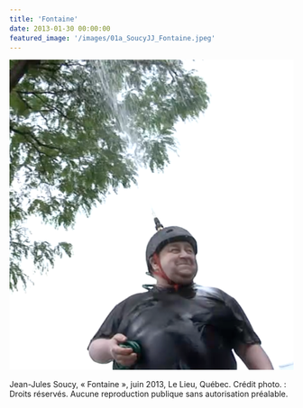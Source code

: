```yaml
---
title: 'Fontaine'
date: 2013-01-30 00:00:00
featured_image: '/images/01a_SoucyJJ_Fontaine.jpeg'
---
```


![](/images/01a_SoucyJJ_Fontaine.jpeg)

Jean-Jules Soucy, « Fontaine », juin 2013, Le Lieu, Québec. Crédit photo. : Droits réservés. Aucune reproduction publique sans autorisation préalable.
